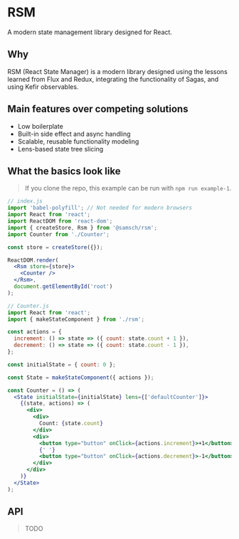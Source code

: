 # RSM

A modern state management library designed for React.

## Why

RSM (React State Manager) is a modern library designed using the lessons learned from Flux and Redux, integrating the functionality of Sagas, and using Kefir observables.

## Main features over competing solutions

- Low boilerplate
- Built-in side effect and async handling
- Scalable, reusable functionality modeling
- Lens-based state tree slicing

## What the basics look like

> If you clone the repo, this example can be run with `npm run example-1`.

```jsx
// index.js
import 'babel-polyfill'; // Not needed for modern browsers
import React from 'react';
import ReactDOM from 'react-dom';
import { createStore, Rsm } from '@samsch/rsm';
import Counter from './Counter';

const store = createStore({});

ReactDOM.render(
  <Rsm store={store}>
    <Counter />
  </Rsm>,
  document.getElementById('root')
);
```
```jsx
// Counter.js
import React from 'react';
import { makeStateComponent } from './rsm';

const actions = {
  increment: () => state => ({ count: state.count + 1 }),
  decrement: () => state => ({ count: state.count - 1 }),
};

const initialState = { count: 0 };

const State = makeStateComponent({ actions });

const Counter = () => (
  <State initialState={initialState} lens={['defaultCounter']}>
    {(state, actions) => (
      <div>
        <div>
          Count: {state.count}
        </div>
        <div>
          <button type="button" onClick={actions.increment}>+1</button>
          {' '}
          <button type="button" onClick={actions.decrement}>-1</button>
        </div>
      </div>
    )}
  </State>
);
```

## API
> TODO
